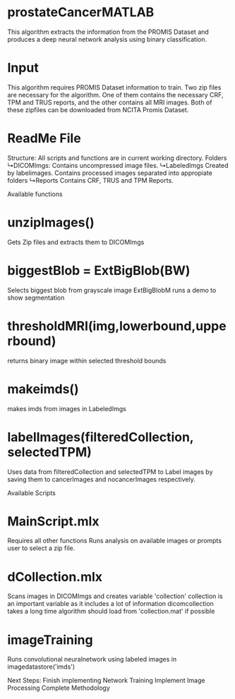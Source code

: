 # prostateCancerMATLAB
This algorithm extracts the information from the PROMIS Dataset and produces a deep neural network analysis using binary classification.

# Input 
This algorithm requires PROMIS Dataset information to train. 
Two zip files are necessary for the algorithm. One of them contains the necessary CRF, TPM and TRUS reports, 
and the other contains all MRI images. 
Both of these zipfiles can be downloaded from NCITA Promis Dataset. 
# ReadMe File
Structure:
All scripts and functions are in current working directory. 
Folders
↳DICOMImgs:
    Contains uncompressed image files.
↳LabeledImgs
    Created by labelimages. Contains processed images separated into appropiate folders
↳Reports
  Contains CRF, TRUS and TPM Reports. 

Available functions

# unzipImages() 
Gets Zip files and extracts them to DICOMImgs

# biggestBlob = ExtBigBlob(BW)
Selects biggest blob from grayscale image
ExtBigBlobM runs a demo to show segmentation


# thresholdMRI(img,lowerbound,upperbound)
returns binary image within selected threshold bounds

# makeimds()
makes imds from images in LabeledImgs

# labelImages(filteredCollection, selectedTPM)
Uses data from filteredCollection and selectedTPM to
Label images by saving them to cancerImages and nocancerImages
respectively.

Available Scripts
# MainScript.mlx
Requires all other functions
Runs analysis on available images or prompts user to select a zip file.


# dCollection.mlx
Scans images in DICOMImgs and creates variable 'collection'
collection is an important variable as it includes a lot of information
dicomcollection takes a long time
algorithm should load from 'collection.mat' if possible


# imageTraining
Runs convolutional neuralnetwork using labeled images in
imagedatastore('imds')

Next Steps: 
Finish implementing Network Training
Implement Image Processing
Complete Methodology
